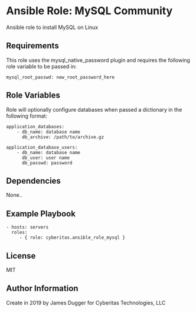 Ansible Role: MySQL Community 
=========

Ansible role to install MySQL on Linux

Requirements
------------

This role uses the mysql_native_password plugin and requires the following role variable to be passed in:

```aidl
mysql_root_passwd: new_root_password_here
```
Role Variables
--------------

Role will optionally configure databases when passed a dictionary in the following format:
```
application_databases:
    - db_name: database name
      db_archive: /path/to/archive.gz

application_database_users:
    - db_name: database name
      db_user: user name
      db_passwd: password
```
Dependencies
------------

None..

Example Playbook
----------------

    - hosts: servers
      roles:
         - { role: cyberitas.ansible_role_mysql }

License
-------

MIT

Author Information
------------------

Create in 2019 by James Dugger for Cyberitas Technologies, LLC
